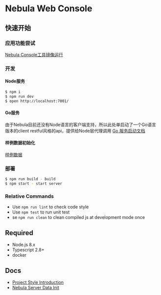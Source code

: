 # Nebula Web Console

## 快速开始

### 应用功能尝试
[Nebula Console工具镜像运行](./docker/README.md)

### 开发
#### Node服务
```bash
$ npm i
$ npm run dev
$ open http://localhost:7001/
```

#### Go服务
由于Nebula目前还没有Node语言的客户端支持，所以此处单启动了一个Go语言版本的client restful风格的api，提供给Node层代理调用
[Go 服务启动文档](./nebula-go-api/README.md)

#### 样例数据初始化
[样例数据](./docs/data-init.md)

### 部署

```bash
$ npm run build - build
$ npm start - start server
```

### Relative Commands

- Use `npm run lint` to check code style
- Use `npm test` to run unit test
- se `npm run clean` to clean compiled js at development mode once

## Required

- Node.js 8.x
- Typescript 2.8+
- docker

## Docs
- [Project Style Introduction](./docs/style.md)
- [Nebula Server Data Init](./docs/data-init.md)
